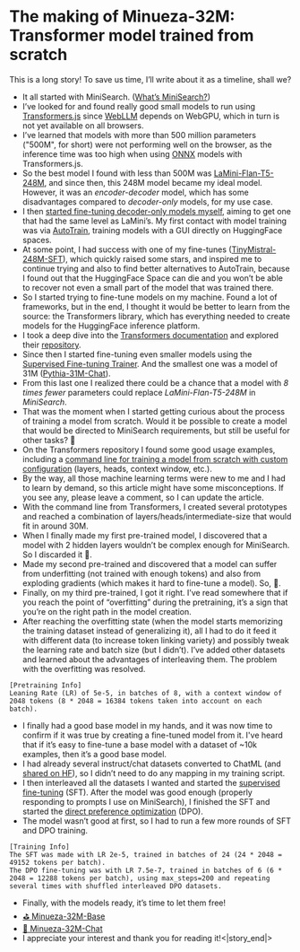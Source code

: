 # The making of Minueza-32M: Transformer model trained from scratch

This is a long story! To save us time, I’ll write about it as a timeline, shall we?

- It all started with MiniSearch. ([What’s MiniSearch?](https://www.linkedin.com/pulse/introducing-minisearch-minimalist-search-engine-ai-victor-nogueira/))
- I’ve looked for and found really good small models to run using [Transformers.js](https://github.com/huggingface/transformers.js) since [WebLLM](https://webllm.mlc.ai/) depends on WebGPU, which in turn is not yet available on all browsers.
- I’ve learned that models with more than 500 million parameters ("500M", for short) were not performing well on the browser, as the inference time was too high when using [ONNX](https://onnxruntime.ai/) models with Transformers.js.
- So the best model I found with less than 500M was [LaMini-Flan-T5-248M](https://huggingface.co/MBZUAI/LaMini-Flan-T5-248M), and since then, this 248M model became my ideal model. However, it was an _encoder-decoder_ model, which has some disadvantages compared to _decoder-only_ models, for my use case.
- I then [started fine-tuning decoder-only models myself](https://huggingface.co/collections/Felladrin/trained-models-65855d99bae0736365afd2ef), aiming to get one that had the same level as LaMini’s. My first contact with model training was via [AutoTrain](https://huggingface.co/docs/autotrain), training models with a GUI directly on HuggingFace spaces.
- At some point, I had success with one of my fine-tunes ([TinyMistral-248M-SFT](https://huggingface.co/Felladrin/TinyMistral-248M-SFT-v4)), which quickly raised some stars, and inspired me to continue trying and also to find better alternatives to AutoTrain, because I found out that the HuggingFace Space can die and you won’t be able to recover not even a small part of the model that was trained there.
- So I started trying to fine-tune models on my machine. Found a lot of frameworks, but in the end, I thought it would be better to learn from the source: the Transformers library, which has everything needed to create models for the HuggingFace inference platform.
- I took a deep dive into the [Transformers documentation](https://huggingface.co/docs/transformers) and explored their [repository](https://github.com/huggingface/transformers).
- Since then I started fine-tuning even smaller models using the [Supervised Fine-tuning Trainer](https://huggingface.co/docs/trl/main/en/sft_trainer). And the smallest one was a model of 31M ([Pythia-31M-Chat](https://huggingface.co/Felladrin/Pythia-31M-Chat-v1)).
- From this last one I realized there could be a chance that a model with _8 times fewer_ parameters could replace _LaMini-Flan-T5-248M_ in _MiniSearch_.
- That was the moment when I started getting curious about the process of training a model from scratch. Would it be possible to create a model that would be directed to MiniSearch requirements, but still be useful for other tasks? 🤔
- On the Transformers repository I found some good usage examples, including a [command line for training a model from scratch with custom configuration](https://github.com/huggingface/transformers/tree/c8d98405a8f7b0e5d07391b671dcc61bb9d7bad5/examples/pytorch/language-modeling#creating-a-model-on-the-fly) (layers, heads, context window, etc.).
- By the way, all those machine learning terms were new to me and I had to learn by demand, so this article might have some misconceptions. If you see any, please leave a comment, so I can update the article.
- With the command line from Transformers, I created several prototypes and reached a combination of layers/heads/intermediate-size that would fit in around 30M.
- When I finally made my first pre-trained model, I discovered that a model with 2 hidden layers wouldn’t be complex enough for MiniSearch. So I discarded it 🚮.
- Made my second pre-trained and discovered that a model can suffer from underfitting (not trained with enough tokens) and also from exploding gradients (which makes it hard to fine-tune a model). So, 🚮.
- Finally, on my third pre-trained, I got it right. I’ve read somewhere that if you reach the point of “overfitting” during the pretraining, it’s a sign that you’re on the right path in the model creation.
- After reaching the overfitting state (when the model starts memorizing the training dataset instead of generalizing it), all I had to do it feed it with different data (to increase token linking variety) and possibly tweak the learning rate and batch size (but I didn’t). I’ve added other datasets and learned about the advantages of interleaving them. The problem with the overfitting was resolved.

```
[Pretraining Info]
Leaning Rate (LR) of 5e-5, in batches of 8, with a context window of 2048 tokens (8 * 2048 = 16384 tokens taken into account on each batch).
```

- I finally had a good base model in my hands, and it was now time to confirm if it was true by creating a fine-tuned model from it. I've heard that if it’s easy to fine-tune a base model with a dataset of ~10k examples, then it’s a good base model.
- I had already several instruct/chat datasets converted to ChatML (and [shared on HF](https://huggingface.co/Felladrin?search_datasets=ChatML)), so I didn’t need to do any mapping in my training script.
- I then interleaved all the datasets I wanted and started the [supervised fine-tuning](https://huggingface.co/docs/trl/main/en/sft_trainer) (SFT). After the model was good enough (properly responding to prompts I use on MiniSearch), I finished the SFT and started the [direct preference optimization](https://huggingface.co/docs/trl/main/en/dpo_trainer) (DPO).
- The model wasn’t good at first, so I had to run a few more rounds of SFT and DPO training.

```
[Training Info]
The SFT was made with LR 2e-5, trained in batches of 24 (24 * 2048 = 49152 tokens per batch).
The DPO fine-tuning was with LR 7.5e-7, trained in batches of 6 (6 * 2048 = 12288 tokens per batch), using max_steps=200 and repeating several times with shuffled interleaved DPO datasets.
```

- Finally, with the models ready, it’s time to let them free!
- [⛳️ Minueza-32M-Base](https://huggingface.co/Felladrin/Minueza-32M-Base)
- [💬 Minueza-32M-Chat](https://huggingface.co/Felladrin/Minueza-32M-Chat)
- I appreciate your interest and thank you for reading it!<|story_end|>
